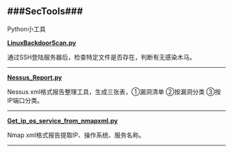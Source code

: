###SecTools###
---  
Python小工具

**[LinuxBackdoorScan.py](https://github.com/Shad0wpf/SecTools/blob/master/LinuxBackdoorScan.py)** 

通过SSH登陆服务器后，检查特定文件是否存在，判断有无感染木马。  

---

**[Nessus_Report.py](https://github.com/Shad0wpf/SecTools/blob/master/Nessus_Report.py)**

Nessus xml格式报告整理工具，生成三张表，①漏洞清单 ②按漏洞分类 ③按IP端口分类。

---

**[Get_ip_os_service_from_nmapxml.py](https://github.com/Shad0wpf/SecTools/blob/master/Get_ip_os_service_from_nmapxml.py)**

Nmap xml格式报告提取IP、操作系统、服务名称。

---